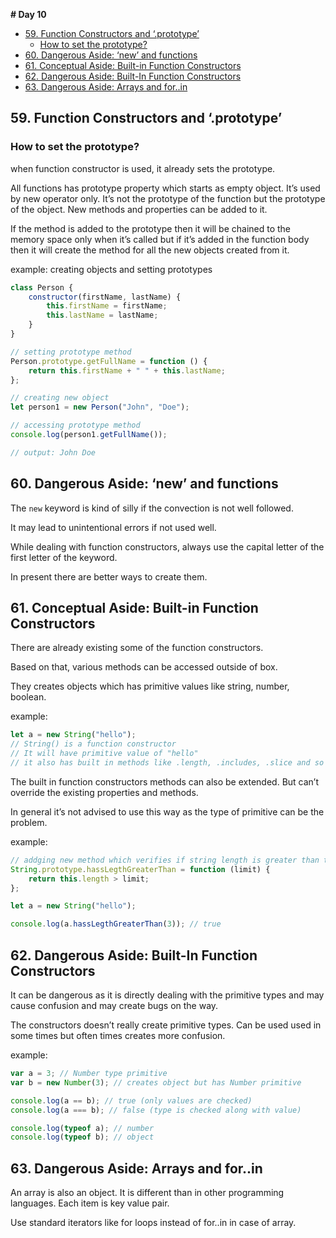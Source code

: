 **# Day 10**

- [59. Function Constructors and ‘.prototype’](#59-function-constructors-and-prototype)
  - [How to set the prototype?](#how-to-set-the-prototype)
- [60. Dangerous Aside: ‘new’ and functions](#60-dangerous-aside-new-and-functions)
- [61. Conceptual Aside: Built-in Function Constructors](#61-conceptual-aside-built-in-function-constructors)
- [62. Dangerous Aside: Built-In Function Constructors](#62-dangerous-aside-built-in-function-constructors)
- [63. Dangerous Aside: Arrays and for..in](#63-dangerous-aside-arrays-and-forin)

## 59. Function Constructors and ‘.prototype’

### How to set the prototype?

when function constructor is used, it already sets the prototype.

All functions has prototype property which starts as empty object. It’s used by new operator only. It’s not the prototype of the function but the prototype of the object. New methods and properties can be added to it.

If the method is added to the prototype then it will be chained to the memory space only when it’s called but if it’s added in the function body then it will create the method for all the new objects created from it.

example: creating objects and setting prototypes

```jsx
class Person {
	constructor(firstName, lastName) {
		this.firstName = firstName;
		this.lastName = lastName;
	}
}

// setting prototype method
Person.prototype.getFullName = function () {
	return this.firstName + " " + this.lastName;
};

// creating new object
let person1 = new Person("John", "Doe");

// accessing prototype method
console.log(person1.getFullName());

// output: John Doe
```

## 60. Dangerous Aside: ‘new’ and functions

The `new` keyword is kind of silly if the convection is not well followed.

It may lead to unintentional errors if not used well.

While dealing with function constructors, always use the capital letter of the first letter of the keyword.

In present there are better ways to create them.

## 61. Conceptual Aside: Built-in Function Constructors

There are already existing some of the function constructors.

Based on that, various methods can be accessed outside of box.

They creates objects which has primitive values like string, number, boolean.

example:

```jsx
let a = new String("hello");
// String() is a function constructor
// It will have primitive value of "hello"
// it also has built in methods like .length, .includes, .slice and so on...
```

The built in function constructors methods can also be extended. But can’t override the existing properties and methods.

In general it’s not advised to use this way as the type of primitive can be the problem.

example:

```jsx
// addging new method which verifies if string length is greater than the limit
String.prototype.hassLegthGreaterThan = function (limit) {
	return this.length > limit;
};

let a = new String("hello");

console.log(a.hassLegthGreaterThan(3)); // true
```

## 62. Dangerous Aside: Built-In Function Constructors

It can be dangerous as it is directly dealing with the primitive types and may cause confusion and may create bugs on the way.

The constructors doesn’t really create primitive types. Can be used used in some times but often times creates more confusion.

example:

```jsx
var a = 3; // Number type primitive
var b = new Number(3); // creates object but has Number primitive

console.log(a == b); // true (only values are checked)
console.log(a === b); // false (type is checked along with value)

console.log(typeof a); // number
console.log(typeof b); // object
```

## 63. Dangerous Aside: Arrays and for..in

An array is also an object. It is different than in other programming languages. Each item is key value pair.

Use standard iterators like for loops instead of for..in in case of array.
